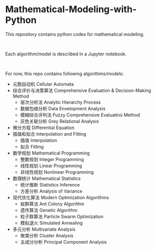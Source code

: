# Mathematical-Modeling-with-Python
 This repository contains python codes for mathematical modeling.

<br>

Each algorithm/model is described in a Jupyter notebook.

<br>

For now, this repo contains following algorithms/models:

- 元胞自动机 Cellular Automata
- 综合评价与决策算法 Comprehensive Evaluation & Decision-Making Method
  - 层次分析法 Analytic Hierarchy Process
  - 数据包络分析 Data Envelopment Analysis
  - 模糊综合评判法 Fuzzy Comprehensive Evaluatino Method
  - 灰色关联分析 Grey Relational Analysis
- 微分方程 Differential Equation
- 插值和拟合 Interpolation and Fitting
  - 插值 Interpolation
  - 拟合 Fitting
- 数学规划 Mathematical Programming
  - 整数规划 Integer Programming
  - 线性规划 Linear Programming
  - 非线性规划 Nonlinear Programming
- 数理统计 Mathematical Statistics
  - 统计推断 Statistics Inference
  - 方差分析 Analysis of Variance
- 现代优化算法 Modern Optimization Algorithms
  - 蚁群算法 Ant Colony Algorithm
  - 遗传算法 Genetic Algorithm
  - 粒子群算法 Particle Swarm Optimization
  - 模拟退火 Simulated Annealing
- 多元分析 Multivariate Analysis
  - 聚类分析 Cluster Analysis
  - 主成分分析 Principal Component Analysis

